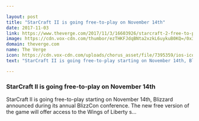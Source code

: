 ```yaml
---

layout: post
title: "StarCraft II is going free-to-play on November 14th"
date: 2017-11-03
link: https://www.theverge.com/2017/11/3/16603926/starcraft-2-free-to-play-blizzcon-november-14th-f2p
image: https://cdn.vox-cdn.com/thumbor/ezTHKFJdqBNta2xzkL6uykuB0KQ=/0x39:3308x1771/fit-in/1200x630/cdn.vox-cdn.com/uploads/chorus_asset/file/9603211/Screen_Shot_2017_11_03_at_2.29.10_PM.png
domain: theverge.com
name: The Verge
icon: https://cdn.vox-cdn.com/uploads/chorus_asset/file/7395359/ios-icon.0.png
text: "StarCraft II is going free-to-play starting on November 14th, Blizzard announced during its annual BlizzCon conference. The new free version of the game will offer access to the Wings of Liberty s..."

---
```


### StarCraft II is going free-to-play on November 14th

StarCraft II is going free-to-play starting on November 14th, Blizzard announced during its annual BlizzCon conference. The new free version of the game will offer access to the Wings of Liberty s...